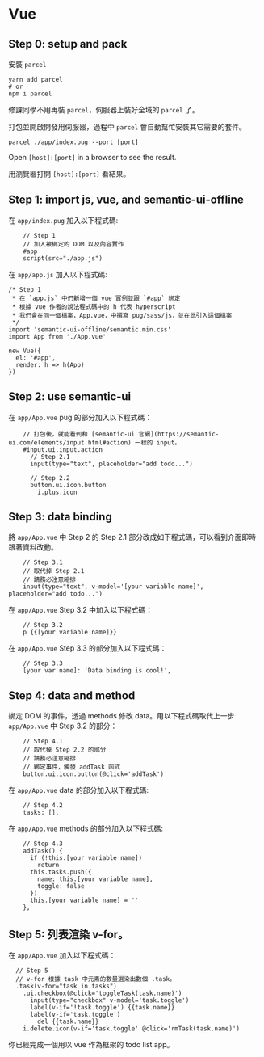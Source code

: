Vue
===

## Step 0: setup and pack

安裝 `parcel`

```
yarn add parcel
# or
npm i parcel
```

修課同學不用再裝 `parcel`，伺服器上裝好全域的 `parcel` 了。

打包並開啟開發用伺服器，過程中 `parcel` 會自動幫忙安裝其它需要的套件。

```
parcel ./app/index.pug --port [port]
```

Open `[host]:[port]` in a browser to see the result.

用瀏覽器打開 `[host]:[port]` 看結果。

## Step 1: import js, vue, and semantic-ui-offline

在 `app/index.pug` 加入以下程式碼:

```
    // Step 1
    // 加入被綁定的 DOM 以及內容實作
    #app
    script(src="./app.js")
```

在 `app/app.js` 加入以下程式碼:

```
/* Step 1
 * 在 `app.js` 中們新增一個 vue 實例並跟 `#app` 綁定
 * 根據 vue 作者的說法程式碼中的 h 代表 hyperscript
 * 我們會在同一個檔案，App.vue，中撰寫 pug/sass/js，並在此引入這個檔案
 */
import 'semantic-ui-offline/semantic.min.css'
import App from './App.vue'

new Vue({
  el: '#app',
  render: h => h(App)
})
```

## Step 2: use semantic-ui 

在 `app/App.vue` pug 的部分加入以下程式碼：

```
    // 打包後，就能看到和 [semantic-ui 官網](https://semantic-ui.com/elements/input.html#action) 一樣的 input。
    #input.ui.input.action
      // Step 2.1
      input(type="text", placeholder="add todo...")

      // Step 2.2
      button.ui.icon.button
        i.plus.icon
```

## Step 3: data binding

將 `app/App.vue` 中 Step 2 的 Step 2.1 部分改成如下程式碼，可以看到介面即時跟著資料改動。

```
    // Step 3.1
    // 取代掉 Step 2.1
    // 請務必注意縮排
    input(type="text", v-model='[your variable name]', placeholder="add todo...")
```

在 `app/App.vue` Step 3.2 中加入以下程式碼：

```
    // Step 3.2
    p {{[your variable name]}}
```

在 `app/App.vue` Step 3.3 的部分加入以下程式碼：
	
```
    // Step 3.3
    [your var name]: 'Data binding is cool!',
```

## Step 4: data and method

綁定 DOM 的事件，透過 methods 修改 data。用以下程式碼取代上一步 `app/App.vue` 中 Step 3.2 的部分：

```
    // Step 4.1
    // 取代掉 Step 2.2 的部分
    // 請務必注意縮排
    // 綁定事件，觸發 addTask 函式
    button.ui.icon.button(@click='addTask')
```

在 `app/App.vue` data 的部分加入以下程式碼: 

```
    // Step 4.2
    tasks: [],
```

在 `app/App.vue` methods 的部分加入以下程式碼: 

```
    // Step 4.3
    addTask() {
      if (!this.[your variable name])
        return
      this.tasks.push({
        name: this.[your variable name],
        toggle: false
      })
      this.[your variable name] = ''
    },
```

## Step 5: 列表渲染 v-for。

在 `app/App.vue` 加入以下程式碼：

```
  // Step 5
  // v-for 根據 task 中元素的數量選染出數個 .task。
  .task(v-for="task in tasks")
    .ui.checkbox(@click='toggleTask(task.name)')
      input(type="checkbox" v-model='task.toggle')
      label(v-if='!task.toggle') {{task.name}}
      label(v-if='task.toggle')
        del {{task.name}}
    i.delete.icon(v-if='task.toggle' @click='rmTask(task.name)')
```

你已經完成一個用以 vue 作為框架的 todo list app。
